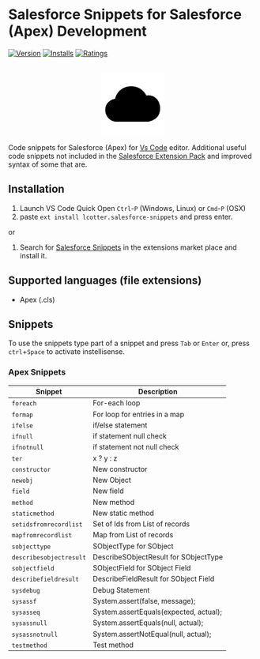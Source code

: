 # Salesforce Snippets for Salesforce (Apex) Development

[![Version](https://vsmarketplacebadge.apphb.com/version-short/lcotter.salesforce-snippets.svg)](https://marketplace.visualstudio.com/items?itemName=lcotter.salesforce-snippets)
[![Installs](https://vsmarketplacebadge.apphb.com/installs/lcotter.salesforce-snippets.svg)](https://marketplace.visualstudio.com/items?itemName=lcotter.salesforce-snippets)
[![Ratings](https://vsmarketplacebadge.apphb.com/rating-short/lcotter.salesforce-snippets.svg)](https://marketplace.visualstudio.com/items?itemName=lcotter.salesforce-snippets)

<p align="center">
  <br />
  <img src="https://raw.githubusercontent.com/lukecotter/vscode-salesforce/master/images/icon.png" alt="Salesforce Snippets Logo" width=25%"/>
</p>

Code snippets for Salesforce (Apex) for [Vs Code](https://code.visualstudio.com/) editor. Additional useful code snippets not included in the [Salesforce Extension Pack](https://marketplace.visualstudio.com/items?itemName=salesforce.salesforcedx-vscode) and improved syntax of some that are.

## Installation

1. Launch VS Code Quick Open `Ctrl`-`P` (Windows, Linux) or `Cmd`-`P` (OSX)
1. paste `ext install lcotter.salesforce-snippets` and press enter.

or

1. Search for [Salesforce Snippets](https://marketplace.visualstudio.com/items?itemName=lcotter.salesforce-snippets) in the extensions market place and install it.

## Supported languages (file extensions)

- Apex (.cls)

## Snippets

To use the snippets type part of a snippet and press `Tab` or `Enter` or, press `ctrl`+`Space` to activate instellisense.

### Apex Snippets

| Snippet                 | Description                            |
| ----------------------- | -------------------------------------- |
| `foreach`               | For-each loop                          |
| `formap`                | For loop for entries in a map          |
| `ifelse`                | if/else statement                      |
| `ifnull`                | if statement null check                |
| `ifnotnull`             | if statement not null check            |
| `ter`                   | x ? y : z                              |
| `constructor`           | New constructor                        |
| `newobj`                | New Object                             |
| `field`                 | New field                              |
| `method`                | New method                             |
| `staticmethod`          | New static method                      |
| `setidsfromrecordlist`  | Set of Ids from List of records        |
| `mapfromrecordlist`     | Map from List of records               |
| `sobjecttype`           | SObjectType for SObject                |
| `describesobjectresult` | DescribeSObjectResult for SObjectType  |
| `sobjectfield`          | SObjectField for SObject Field         |
| `describefieldresult`   | DescribeFieldResult for SObject Field  |
| `sysdebug`              | Debug Statement                        |
| `sysassf`               | System.assert(false, message);         |
| `sysasseq`              | System.assertEquals(expected, actual); |
| `sysassnull`            | System.assertEquals(null, actual);     |
| `sysassnotnull`         | System.assertNotEqual(null, actual);   |
| `testmethod`            | Test method                            |
